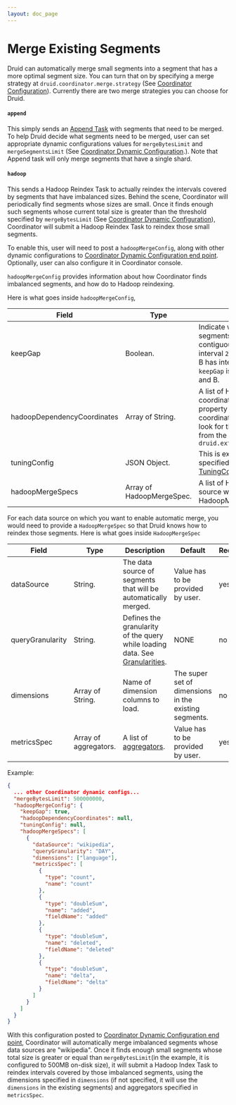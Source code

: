 ```yaml
---
layout: doc_page
---
```

# Merge Existing Segments

Druid can automatically merge small segments into a segment that has a more optimal segment size. You can turn that on by specifying a merge
strategy at `druid.coordinator.merge.strategy` (See [Coordinator Configuration](../configuration/coordinator.html)). 
Currently there are two merge strategies you can choose for Druid.

#### `append`
This simply sends an [Append Task](../ingestion/tasks.html) with segments that need to be merged. To help Druid decide what segments need to be merged,
user can set appropriate dynamic configurations values for `mergeBytesLimit` and `mergeSegmentsLimit` (See [Coordinator Dynamic Configuration]("../configuration/coordinator.html#dynamic-configuration").). 
Note that Append task will only merge segments that have a single shard.



#### `hadoop`
This sends a Hadoop Reindex Task to actually reindex the intervals covered by segments that have imbalanced sizes. Behind the scene, Coordinator will periodically
find segments whose sizes are small. Once it finds enough such segments whose current total size is greater than the threshold specified by `mergeBytesLimit` 
(See [Coordinator Dynamic Configuration]("../configuration/coordinator.html#dynamic-configuration")), Coordinator will submit a Hadoop Reindex Task to reindex
those small segments.

To enable this, user will need to post
a `hadoopMergeConfig`, along with other dynamic configurations to [Coordinator Dynamic Configuration end point]("../configuration/coordinator.html#dynamic-configuration"). 
Optionally, user can also configure it in Coordinator console.

`hadoopMergeConfig` provides information about how Coordinator finds imbalanced segments, and how do to Hadoop reindexing.

Here is what goes inside `hadoopMergeConfig`,

|Field|Type|Description|Default|Required|
|-----|----|-----------|-------|--------|
|keepGap|Boolean.|Indicate whether Druid should merge segments whose intervals are non-contiguous. For example, segment A has interval `2016-03-22/2016-03-23`, segment B has interval `2016-03-24/2016-03-25`. If `keepGap` is true, Druid will not merge A and B.|false|no|
|hadoopDependencyCoordinates|Array of String.|A list of Hadoop dependency coordinates that Druid will use, this property will override the default Hadoop coordinates. Once specified, Druid will look for those Hadoop dependencies from the location specified by `druid.extensions.hadoopDependenciesDir`|null|no|
|tuningConfig|JSON Object.|This is exactly same as the tuningConfig specified in Hadoop Index Task. See [TuningConfig](../ingestion/batch-ingestion.html#tuningconfig).|null|no|
|hadoopMergeSpecs|Array of HadoopMergeSpec.|A list of HadoopMergeSpec. Each data source will have its own HadoopMergeSpec. See below.|null|no|

For each data source on which you want to enable automatic merge, you would need to provide a `HadoopMergeSpec` so that Druid knows how to reindex those segments.
Here is what goes inside `HadoopMergeSpec`

|Field|Type|Description|Default|Required|
|-----|----|-----------|-------|--------|
|dataSource|String.|The data source of segments that will be automatically merged.|Value has to be provided by user.|yes|
|queryGranularity|String.|Defines the granularity of the query while loading data. See [Granularities](../querying/granularities.html).|NONE|no|
|dimensions|Array of String.|Name of dimension columns to load.|The super set of dimensions in the existing segments.|no|
|metricsSpec|Array of aggregators.|A list of [aggregators](../querying/aggregations.html).|Value has to be provided by user.|yes|

Example:

```json
{
  ... other Coordinator dynamic configs...
  "mergeBytesLimit": 500000000,
  "hadoopMergeConfig": {
    "keepGap": true,
    "hadoopDependencyCoordinates": null,
    "tuningConfig": null,
    "hadoopMergeSpecs": [
      {
        "dataSource": "wikipedia",
        "queryGranularity": "DAY",
        "dimensions": ["language"],
        "metricsSpec": [
          {
            "type": "count",
            "name": "count"
          },
          {
            "type": "doubleSum",
            "name": "added",
            "fieldName": "added"
          },
          {
            "type": "doubleSum",
            "name": "deleted",
            "fieldName": "deleted"
          },
          {
            "type": "doubleSum",
            "name": "delta",
            "fieldName": "delta"
          }
        ]
      }
    ]
  }
}
```

With this configuration posted to [Coordinator Dynamic Configuration end point]("../configuration/coordinator.html#dynamic-configuration"), 
Coordinator will automatically merge imbalanced segments whose data sources are "wikipedia". Once it finds enough small segments whose total
size is greater or equal than `mergeBytesLimit`(in the example, it is configured to 500MB on-disk size), it will submit a Hadoop Index Task to reindex intervals
covered by those imbalanced segments, using the dimensions specified in `dimensions` (if not specified, it will use the `dimensions` in the existing segments) and aggregators specified in `metricsSpec`.
